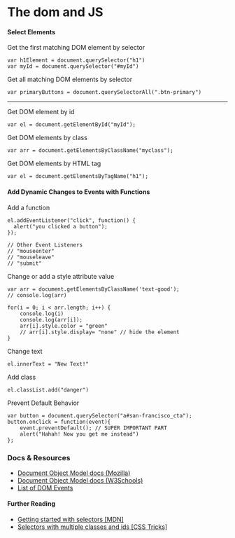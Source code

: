 
The dom and JS
===
#### Select Elements

Get the first matching DOM element by selector
```
var h1Element = document.querySelector("h1")
var myId = document.querySelector("#myId")
```

Get all matching DOM elements by selector
```
var primaryButtons = document.querySelectorAll(".btn-primary")
```

--------------------------------------------------------

Get DOM element by id
```
var el = document.getElementById("myId");
```

Get DOM elements by class
```
var arr = document.getElementsByClassName("myclass");
```

Get DOM elements by HTML tag
```
var el = document.getElementsByTagName("h1");
```

#### Add Dynamic Changes to Events with Functions
Add a function
```
el.addEventListener("click", function() {
  alert("you clicked a button");
});

// Other Event Listeners
// "mouseenter"
// "mouseleave"
// "submit"
```

Change or add a style attribute value
```JS
var arr = document.getElementsByClassName('text-good');
// console.log(arr)

for(i = 0; i < arr.length; i++) {
    console.log(i)
    console.log(arr[i]);
    arr[i].style.color = "green"
    // arr[i].style.display= "none" // hide the element
}
```

Change text
```
el.innerText = "New Text!"
```

Add class
```
el.classList.add("danger")
```

Prevent Default Behavior
```
var button = document.querySelector("a#san-francisco_cta");
button.onclick = function(event){
    event.preventDefault(); // SUPER IMPORTANT PART
    alert("Hahah! Now you get me instead")
};
```

### Docs & Resources

* [Document Object Model docs (Mozilla)](https://developer.mozilla.org/en-US/docs/Web/API/document)
* [Document Object Model docs (W3Schools)](http://www.w3schools.com/jsref/dom_obj_document.asp)
* [List of DOM Events](https://developer.mozilla.org/en-US/docs/Web/Events)

#### Further Reading

  * [Getting started with selectors [MDN]](https://developer.mozilla.org/en-US/docs/Web/Guide/CSS/Getting_started/Selectors)
  * [Selectors with multiple classes and ids [CSS Tricks]](https://css-tricks.com/multiple-class-id-selectors/)